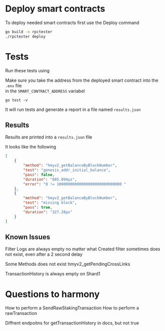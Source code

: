 # Deploy smart contracts
To deploy needed smart contracts first use the Deploy command

```bash
go build -o rpctester
./rpctester deploy
```


# Tests
Run these tests using 

Make sure you take the address from the deployed smart contract into the `.env` file  
in the `SMART_CONTRACT_ADDRESS` variabel

```
go test -v
```

It will run tests and generate a report in a file named `results.json`

## Results
Results are printed into a `results.json` file

It looks like the following

```json
[
    {
        "method": "hmyv2_getBalanceByBlockNumber",
        "test": "genesis_addr_initial_balance",
        "pass": false,
        "duration": "885.094µs",
        "error": "0 != 10000000000000000000000000000 "
    },
    {
        "method": "hmyv2_getBalanceByBlockNumber",
        "test": "missing block",
        "pass": true,
        "duration": "327.28µs"
    }
]

```

## Known Issues
Filter Logs are always empty no matter what
Created filter sometimes does not exist, even after a 2 second delay

Some Methods does not exist
hmyv2_getPendingCrossLinks

TransactionHistory is always empty on Shard1

# Questions to harmony
How to perform a SendRawStakingTransaction
How to perform a rawTransaction

Diffrent endpoitns for getTransactionHistory in docs, but not true

